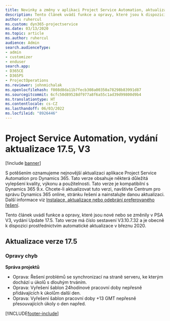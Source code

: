 ```yaml
---
title: Novinky a změny v aplikaci Project Service Automation, aktualizace verze 17.5, oprava hotfix, V3
description: Tento článek uvádí funkce a opravy, které jsou k dispozici v Project Service Automation, vydání Update 17.5, V3.
author: ruhercul
ms.custom: dyn365-projectservice
ms.date: 03/13/2020
ms.topic: article
ms.author: ruhercul
audience: Admin
search.audienceType:
- admin
- customizer
- enduser
search.app:
- D365CE
- D365PS
- ProjectOperations
ms.reviewer: johnmichalak
ms.openlocfilehash: f008d8da11b7fecb308a00350a78298b83991d87
ms.sourcegitcommit: 6cfc50d89528df977a8f6a55c1ad39d99800d9b4
ms.translationtype: HT
ms.contentlocale: cs-CZ
ms.lasthandoff: 06/03/2022
ms.locfileid: "8926446"
---
```

# <a name="project-service-automation-update-release-175-v3"></a>Project Service Automation, vydání aktualizace 17.5, V3

[!include [banner](../includes/psa-now-project-operations.md)]

S potěšením oznamujeme nejnovější aktualizaci aplikace Project Service Automation pro Dynamics 365. Tato verze obsahuje některá důležitá vylepšení kvality, výkonu a použitelnosti.  Tato verze je kompatibilní s Dynamics 365 9.x. Chcete-li aktualizovat tuto verzi, navštivte Centrum pro správu Dynamics 365 online, stránku řešení a nainstalujte danou aktualizaci. Další informace viz [Instalace, aktualizace nebo odebrání preferovaného řešení](/power-platform/admin/install-remove-preferred-solution).

Tento článek uvádí funkce a opravy, které jsou nové nebo se změnily v PSA V3, vydání Update 17.5. Tato verze má číslo sestavení V3.10.7.32 a je obecně k dispozici prostřednictvím automatické aktualizace v březnu 2020.


## <a name="update-release-175"></a>Aktualizace verze 17.5

### <a name="bug-fixes"></a>Opravy chyb


**Správa projektů**

- Oprava: Řešení problémů se synchronizací na straně serveru, ke kterým dochází u úkolů s dlouhým trváním.
- Oprava: Vyřešení šablon 24hodinové pracovní doby nepřesně přidávajících k úkolům další den.
- Oprava: Vyřešení šablon pracovní doby +13 GMT nepřesně přesouvajících úkoly o den napřed.



[!INCLUDE[footer-include](../includes/footer-banner.md)]
